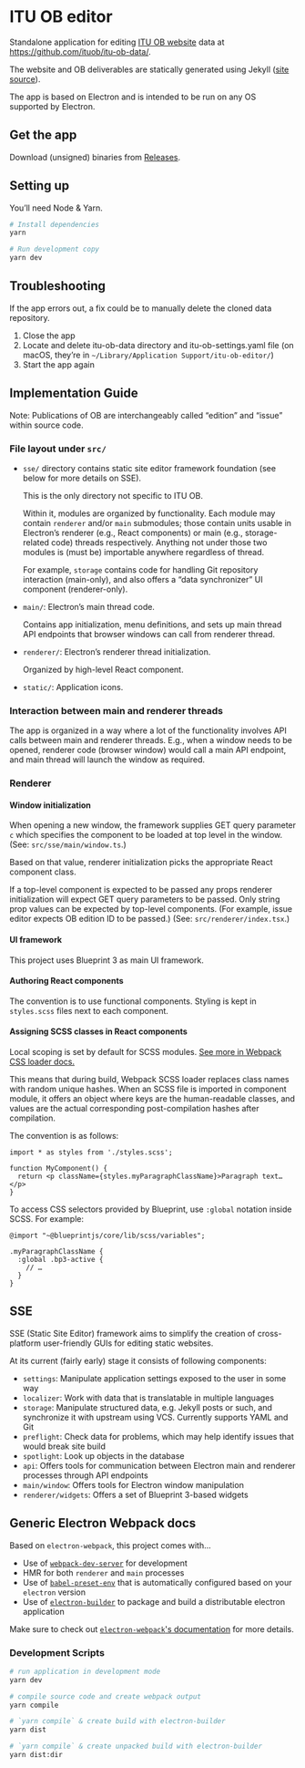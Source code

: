 # ITU OB editor

Standalone application for editing [ITU OB website](https://ituob.org) data at https://github.com/ituob/itu-ob-data/.

The website and OB deliverables are statically generated using Jekyll ([site source](https://github.com/ituob/ituob.org/)).

The app is based on Electron and is intended to be run on any OS supported by Electron.

## Get the app

Download (unsigned) binaries from [Releases](https://github.com/ituob/itu-ob-editor/releases/).

## Setting up

You’ll need Node & Yarn.

```bash
# Install dependencies
yarn

# Run development copy
yarn dev
```

## Troubleshooting

If the app errors out, a fix could be to manually delete the cloned data repository.

1. Close the app
2. Locate and delete itu-ob-data directory and itu-ob-settings.yaml file
   (on macOS, they’re in `~/Library/Application Support/itu-ob-editor/`)
3. Start the app again

## Implementation Guide

Note: Publications of OB are interchangeably called “edition” and “issue” within source code.

### File layout under `src/`

* `sse/` directory contains static site editor framework foundation (see below for more details on SSE).

  This is the only directory not specific to ITU OB.

  Within it, modules are organized by functionality.
  Each module may contain `renderer` and/or `main` submodules;
  those contain units usable in Electron’s renderer (e.g., React components)
  or main (e.g., storage-related code) threads respectively.
  Anything not under those two modules is (must be) importable anywhere regardless
  of thread.

  For example, `storage` contains code for handling Git repository interaction (main-only),
  and also offers a “data synchronizer” UI component (renderer-only).

* `main/`: Electron’s main thread code.

  Contains app initialization, menu definitions, and sets up main thread API endpoints
  that browser windows can call from renderer thread.

* `renderer/`: Electron’s renderer thread initialization.

  Organized by high-level React component.

* `static/`: Application icons.

### Interaction between main and renderer threads

The app is organized in a way where a lot of the functionality involves API calls
between main and renderer threads. E.g., when a window needs to be opened,
renderer code (browser window) would call a main API endpoint, and main thread
will launch the window as required.

### Renderer

#### Window initialization

When opening a new window, the framework supplies GET query parameter `c`
which specifies the component to be loaded at top level in the window.
(See: `src/sse/main/window.ts`.)

Based on that value, renderer initialization picks
the appropriate React component class.

If a top-level component is expected to be passed any props
renderer initialization will expect GET query parameters to be passed.
Only string prop values can be expected by top-level components.
(For example, issue editor expects OB edition ID to be passed.)
(See: `src/renderer/index.tsx`.)

#### UI framework

This project uses Blueprint 3 as main UI framework.

#### Authoring React components

The convention is to use functional components.
Styling is kept in `styles.scss` files next to each component.

#### Assigning SCSS classes in React components

Local scoping is set by default for SCSS modules.
[See more in Webpack CSS loader docs.](https://github.com/webpack-contrib/css-loader#scope)

This means that during build, Webpack SCSS loader replaces class names
with random unique hashes.
When an SCSS file is imported in component module, it offers an object
where keys are the human-readable classes,
and values are the actual corresponding post-compilation hashes after compilation.

The convention is as follows:

```
import * as styles from './styles.scss';

function MyComponent() {
  return <p className={styles.myParagraphClassName}>Paragraph text…</p>
}
```

To access CSS selectors provided by Blueprint, use `:global` notation inside SCSS.
For example:

```
@import "~@blueprintjs/core/lib/scss/variables";

.myParagraphClassName {
  :global .bp3-active {
    // …
  }
}
```

## SSE

SSE (Static Site Editor) framework aims to simplify the creation of cross-platform
user-friendly GUIs for editing static websites.

At its current (fairly early) stage it consists of following components:

* `settings`: Manipulate application settings exposed to the user in some way
* `localizer`: Work with data that is translatable in multiple languages
* `storage`: Manipulate structured data, e.g. Jekyll posts or such, and synchronize it with upstream using VCS.
  Currently supports YAML and Git
* `preflight`: Check data for problems, which may help identify issues that would break site build
* `spotlight`: Look up objects in the database
* `api`: Offers tools for communication between Electron main and renderer processes through API endpoints
* `main/window`: Offers tools for Electron window manipulation
* `renderer/widgets`: Offers a set of Blueprint 3-based widgets

## Generic Electron Webpack docs

Based on `electron-webpack`, this project comes with...

* Use of [`webpack-dev-server`](https://github.com/webpack/webpack-dev-server) for development
* HMR for both `renderer` and `main` processes
* Use of [`babel-preset-env`](https://github.com/babel/babel-preset-env) that is automatically configured based on your `electron` version
* Use of [`electron-builder`](https://github.com/electron-userland/electron-builder) to package and build a distributable electron application

Make sure to check out [`electron-webpack`'s documentation](https://webpack.electron.build/) for more details.

### Development Scripts

```bash
# run application in development mode
yarn dev

# compile source code and create webpack output
yarn compile

# `yarn compile` & create build with electron-builder
yarn dist

# `yarn compile` & create unpacked build with electron-builder
yarn dist:dir
```
